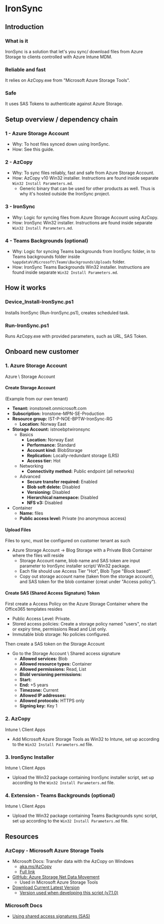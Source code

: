 # IronSync



## Introduction
### What is it
IronSync is a solution that let's you sync/ download files from Azure Storage to clients controlled with Azure Intune MDM.

### Reliable and fast
It relies on AzCopy.exe from "Microsoft Azure Storage Tools".

### Safe 
It uses SAS Tokens to authenticate against Azure Storage.



## Setup overview / dependency chain
### 1 - Azure Storage Account
* Why: To host files synced down using IronSync.
* How: See this guide.

### 2 - AzCopy
* Why: To sync files reliably, fast and safe from Azure Storage Account.
* How: AzCopy v10 Win32 installer. Instructions are found inside separate ```Win32 Install Parameters.md```.
	* Generic binary that can be used for other products as well. Thus is why it's hosted outside the IronSync project.

### 3 - IronSync
* Why: Logic for syncing files from Azure Storage Account using AzCopy.
* How: IronSync Win32 installer. Instructions are found inside separate ```Win32 Install Parameters.md```.

### 4 - Teams Backgrounds (optional)
* Why: Logic for syncing Teams backgrounds from IronSync folder, in to Teams backgrounds folder inside ```%appdata%\Microsoft\Teams\Backgrounds\Uploads``` folder.
* How: IronSync Teams Backgrounds Win32 installer. Instructions are found inside separate ```Win32 Install Parameters.md```.



## How it works
### Device_Install-IronSync.ps1
Installs IronSync (Run-IronSync.ps1), creates scheduled task.

### Run-IronSync.ps1
Runs AzCopy.exe with provided parameters, such as URL, SAS Token.



## Onboard new customer
### 1. Azure Storage Account
Azure \ Storage Account

#### Create Storage Account
(Example from our own tenant)
* **Tenant:** ironstoneit.onmicrosoft.com
* **Subscription:** Ironstone-MPN-SE-Production
* **Resource group:** IST-P-NOE-BPTW-IronSync-RG
  * **Location:** Norway East
* **Storage Account:** istnoebptwironsync
  * Basics
    * **Location:** Norway East
    * **Performance:** Standard
    * **Account kind:** BlobStorage
    * **Replication:** Locally-redundant storage (LRS)
    * **Access tier:** Hot
  * Networking
    * **Connectivity method:** Public endpoint (all networks)
  * Advanced
    * **Secure transfer required:** Enabled
	* **Blob soft delete:** Disabled
	* **Versioning:** Disabled
	* **Hierarchical namespace:** Disabled
	* **NFS v3:** Disabled
* Container
  * **Name:** files
  * **Public access level:** Private (no anonymous access)

#### Upload Files
Files to sync, must be configured on customer tenant as such
* Azure Storage Account -> Blog Storage with a Private Blob Container where the files will reside
  * Storage Account name, blob name and SAS token are input parameter to IronSync installer script/ Win32 package.
  * Each file should use Access Tier "Hot", Blob Type "Block based".
  * Copy out storage account name (taken from the storage account), and SAS token for the blob container (creat under "Access policy").

#### Create SAS (Shared Access Signature) Token
First create a Access Policy on the Azure Storage Container where the Office365 templates resides
* Public Access Level: Private.
* Stored access policies: Create a storage policy named "users", no start or expiry time, permissions Read and List only.
* Immutable blob storage: No policies configured.

Then create a SAS token on the Storage Account
* Go to the Storage Account \ Shared access signature
  * **Allowed services:** Blob
  * **Allowed resource types:** Container
  * **Allowed permissions:** Read, List
  * **Blobl versioning permissions:**
  * **Start:**
  * **End:** +5 years
  * **Timezone:** Current
  * **Allowed IP addresses:**
  * **Allowed protocols:** HTTPS only
  * **Signing key:** Key 1

### 2. AzCopy
Intune \ Client Apps
* Add Microsoft Azure Storage Tools as Win32 to Intune, set up according to the ```Win32 Install Parameters.md``` file.

### 3. IronSync Installer
Intune \ Client Apps
* Upload the Win32 package containing IronSync installer script, set up according to the ```Win32 Install Parameters.md``` file.

### 4. Extension - Teams Backgrounds (optional)
Intune \ Client Apps
* Upload the Win32 package containing Teams Backgrounds sync script, set up according to the ```Win32 Install Parameters.md``` file.



## Resources
### AzCopy - Microsoft Azure Storage Tools
* Microsoft Docs: Transfer data with the AzCopy on Windows
  * [aka.ms/AzCopy](https://aka.ms/AzCopy)
  * [Full link](https://docs.microsoft.com/en-us/azure/storage/common/storage-use-azcopy)
* [GitHub: Azure Storage Net Data Movement](https://github.com/Azure/azure-storage-net-data-movement)
  * Used in Microsoft Azure Storage Tools
* [Download Current Latest Version](http://aka.ms/downloadazcopy)
  * [Version used when developing this script (v7.1.0)](https://azcopy.azureedge.net/azcopy-7-1-0/MicrosoftAzureStorageTools.msi)

### Microsoft Docs
* [Using shared access signatures (SAS)](https://docs.microsoft.com/en-us/azure/storage/common/storage-dotnet-shared-access-signature-part-1)